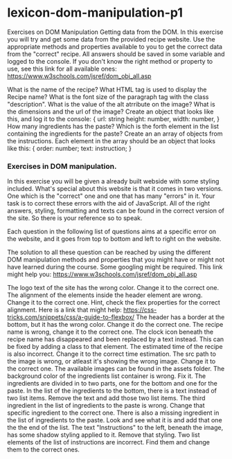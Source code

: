 # lexicon-dom-manipulation-p1

Exercises on DOM Manipulation
Getting data from the DOM.
In this exercise you will try and get some data from the provided recipe website.
Use the appropriate methods and properties available to you to get the correct data from the "correct" recipe. All answers should be saved in some variable and logged to the console. If you don't know the right method or property to use, see this link for all available ones: https://www.w3schools.com/jsref/dom_obj_all.asp

What is the name of the recipe?
What HTML tag is used to display the Recipe name?
What is the font size of the paragraph tag with the class "description".
What is the value of the alt atrribute on the image?
What is the dimensions and the url of the image? Create an object that looks like this, and log it to the console:
{
url: string
height: number,
width: number,
}
How many ingredients has the paste?
Which is the forth element in the list containing the ingredients for the paste?
Create an an array of objects from the instructions. Each element in the array should be an object that looks like this:
{
order: number;
text: instruction;
}

### Exercises in DOM manipulation.

In this exercise you will be given a already built webside with some styling included. What's special about this website is that it comes in two versions. One which is the "correct" one and one that has many "errors" in it. Your task is to correct these errors with the aid of JavaScript. All of the right answers, styling, formatting and texts can be found in the correct version of the site. So there is your reference so to speak.

Each question in the following list of questions aims at a specific error on the website, and it goes from top to bottom and left to right on the website.

The solution to all these question can be reached by using the different DOM manipulation methods and properties that you might have or might not have learned during the course. Some googling might be required. This link might help you: https://www.w3schools.com/jsref/dom_obj_all.asp

The logo text of the site has the wrong color. Change it to the correct one.
The alignment of the elements inside the header element are wrong. Change it to the correct one. Hint, check the flex properties for the correct alignment. Here is a link that might help: https://css-tricks.com/snippets/css/a-guide-to-flexbox/
The header has a border at the bottom, but it has the wrong color. Change it do the correct one.
The recipe name is wrong, change it to the correct one.
The clock icon beneath the recipe name has disappeared and been replaced by a text instead. This can be fixed by adding a class to that element.
The estimated time of the recipe is also incorrect. Change it to the correct time estimation.
The src path to the image is wrong, or atleast it's showing the wrong image. Change it to the correct one. The available images can be found in the assets folder.
The background color of the ingredients list container is wrong. Fix it.
The ingredients are divided in to two parts, one for the bottom and one for the paste. In the list of the ingredients to the bottom, there is a text instead of two list items. Remove the text and add those two list items.
The third ingredient in the list of ingredients to the paste is wrong. Change that specific ingredient to the correct one.
There is also a missing ingredient in the list of ingredients to the paste. Look and see what it is and add that one the the end of the list.
The text "Instructions" to the left, beneath the image, has some shadow styling applied to it. Remove that styling.
Two list elements of the list of instructions are incorrect. Find them and change them to the correct ones.
